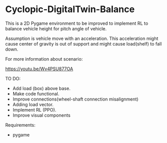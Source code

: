 # Cyclopic-DigitalTwin-Balance

This is a 2D Pygame environment to be improved to implement RL to balance vehicle height for pitch angle of vehicle.

Assumption is vehicle move with an acceleration. This acceleration might cause center of gravity is out of support and might cause load(shelf) to fall down.

For more information about scenario:

https://youtu.be/Wv4PSU877OA 

TO DO:
  * Add load (box) above base.
  * Make code functional.
  * Improve connections(wheel-shaft connection misalignment)
  * Adding load vector.
  * Implement RL (PPO).
  * Improve visual components


Requirements:
 - pygame
